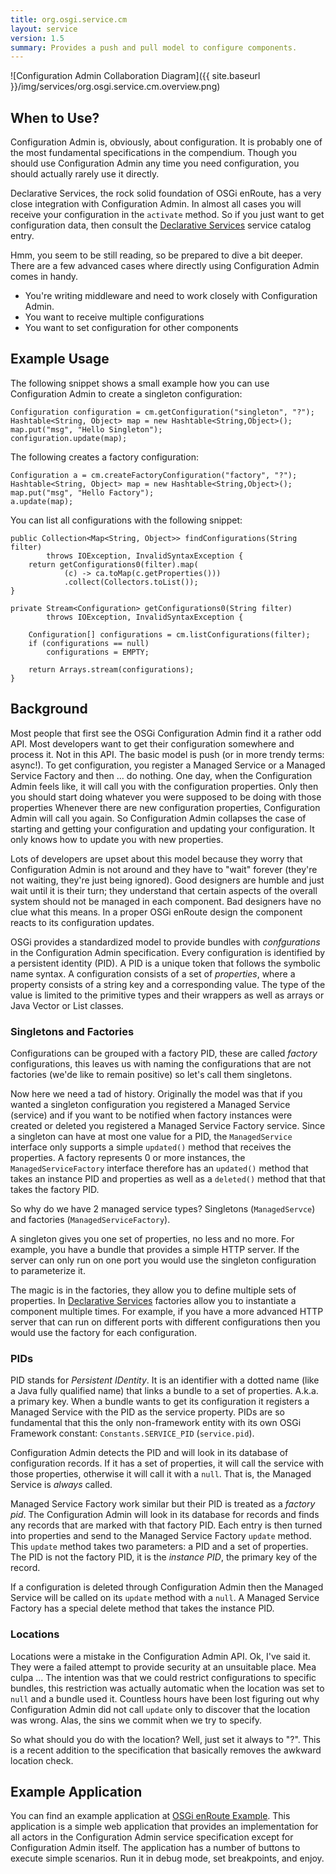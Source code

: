 ```yaml
---
title: org.osgi.service.cm
layout: service
version: 1.5
summary: Provides a push and pull model to configure components. 
---
```


![Configuration Admin Collaboration Diagram]({{ site.baseurl }}/img/services/org.osgi.service.cm.overview.png)

## When to Use?

Configuration Admin is, obviously, about configuration. It is probably one of the most fundamental specifications in the compendium. Though you should use Configuration Admin any time you need configuration, you should actually rarely use it directly. 

Declarative Services, the rock solid foundation of OSGi enRoute, has a very close integration with Configuration Admin. In almost all cases you will receive your configuration in the `activate` method. So if you just want to get configuration data, then consult the [Declarative Services][1] service catalog entry. 

Hmm, you seem to be still reading, so be prepared to dive a bit deeper. There are a few advanced cases where directly using Configuration Admin comes in handy. 

* You're writing middleware and need to work closely with Configuration Admin.
* You want to receive multiple configurations
* You want to set configuration for other components

## Example Usage

The following snippet shows a small example how you can use Configuration Admin to create a singleton configuration:

	Configuration configuration = cm.getConfiguration("singleton", "?");
	Hashtable<String, Object> map = new Hashtable<String,Object>();
	map.put("msg", "Hello Singleton");
	configuration.update(map);

The following creates a factory configuration:

	Configuration a = cm.createFactoryConfiguration("factory", "?");
	Hashtable<String, Object> map = new Hashtable<String,Object>();
	map.put("msg", "Hello Factory");
	a.update(map);

You can list all configurations with the following snippet:

	public Collection<Map<String, Object>> findConfigurations(String filter)
			throws IOException, InvalidSyntaxException {
		return getConfigurations0(filter).map(
				(c) -> ca.toMap(c.getProperties()))
				.collect(Collectors.toList());
	}

	private Stream<Configuration> getConfigurations0(String filter)
			throws IOException, InvalidSyntaxException {

		Configuration[] configurations = cm.listConfigurations(filter);
		if (configurations == null)
			configurations = EMPTY;

		return Arrays.stream(configurations);
	}

## Background

Most people that first see the OSGi Configuration Admin find it a rather odd API. Most developers want to get their configuration somewhere and process it. Not in this API. The basic model is push (or in more trendy terms: async!). To get configuration, you register a Managed Service or a Managed Service Factory and then ... do nothing. One day, when the Configuration Admin feels like, it will call you with the configuration properties. Only then you should start doing whatever you were supposed to be doing with those properties Whenever there are new configuration properties, Configuration Admin will call you again. So Configuration Admin collapses the case of starting and getting your configuration and updating your configuration. It only knows how to update you with new properties.

Lots of developers are upset about this model because they worry that Configuration Admin is not around and they have to "wait" forever (they're not waiting, they're just being ignored). Good designers are humble and just wait until it is their turn; they understand that certain aspects of the overall system should not be managed in each component. Bad designers have no clue what this means. In a proper OSGi enRoute design the component reacts to its configuration updates.

OSGi provides a standardized model to provide bundles with _confgurations_ in the Configuration Admin specification. Every configuration is identified by a persistent identity (PID). A PID is a unique token that follows the symbolic name syntax. A configuration consists of a set of _properties_, where a property consists of a string key and a corresponding value. The type of the value is limited to the primitive types and their wrappers as well as arrays or Java Vector or List classes. 

### Singletons and Factories

Configurations can be grouped with a factory PID, these are called _factory_ configurations, this leaves us with naming the configurations that are not factories (we'de like to remain positive) so let's call them singletons.

Now here we need a tad of history. Originally the model was that if you wanted a singleton configuration you registered a Managed Service (service) and if you want to be notified when factory instances were created or deleted you registered a Managed Service Factory service. Since a singleton can have at most one value for a PID, the `ManagedService` interface only supports a simple `updated()` method that receives the properties. A factory represents 0 or more instances, the `ManagedServiceFactory` interface therefore has an `updated()` method that takes an instance PID and properties as well as a `deleted()` method that that takes the factory PID.

So why do we have 2 managed service types? Singletons (`ManagedServce`) and factories (`ManagedServiceFactory`). 

A singleton gives you one set of properties, no less and no more. For example, you have a bundle that provides a simple HTTP server. If the server can only run on one port you would use the singleton configuration to parameterize it. 

The magic is in the factories, they allow you to define multiple sets of properties. In [Declarative Services][1] factories allow you to instantiate a component multiple times. For example, if you have a more advanced HTTP server that can run on different ports with different configurations then you would use the factory for each configuration.

### PIDs

PID stands for _Persistent IDentity_. It is an identifier with a dotted name (like a Java fully qualified name) that links a bundle to a set of properties. A.k.a. a primary key. When a bundle wants to get its configuration it registers a Managed Service with the PID as the service property. PIDs are so fundamental that this the only non-framework entity with its own OSGi Framework constant: `Constants.SERVICE_PID` (`service.pid`).

Configuration Admin detects the PID and will look in its database of configuration records. If it has a set of properties, it will call the service with those properties, otherwise it will call it with a `null`. That is, the Managed Service is _always_ called.

Managed Service Factory work similar but their PID is treated as a _factory pid_. The Configuration Admin will look in its database for records and finds any records that are marked with that factory PID. Each entry is then turned into properties and send to the Managed Service Factory `update` method. This `update` method takes two parameters: a PID and  a set of properties. The PID is not the factory PID, it is the _instance PID_, the primary key of the record.

If a configuration is deleted through Configuration Admin then the Managed Service will be called on its `update` method with a `null`. A Managed Service Factory has a special delete method that takes the instance PID. 

### Locations

Locations were a mistake in the Configuration Admin API. Ok, I've said it. They were a failed attempt to provide security at an unsuitable place. Mea culpa ... The intention was that we could restrict configurations to specific bundles, this restriction was actually automatic when the location was set to `null` and a bundle used it. Countless hours have been lost figuring out why Configuration Admin did not call `update` only to discover that the location was wrong. Alas, the sins we commit when we try to specify.

So what should you do with the location? Well, just set it always to "?". This is a recent addition to the specification that basically removes the awkward location check. 

## Example Application

You can find an example application at [OSGi enRoute Example][2]. This application is a simple web application that provides an implementation for all actors in the Configuration Admin service specification except for Configuration Admin itself. The application has a number of buttons to execute simple scenarios. Run it in debug mode, set breakpoints, and enjoy.



[1]: /services/org.osgi.service.component.html
[2]: https://github.com/osgi/osgi.enroute.examples/tree/master/osgi.enroute.examples.cm.application

